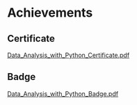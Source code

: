 

# Achievements
## Certificate
[Data_Analysis_with_Python_Certificate.pdf](https://prod-files-secure.s3.us-west-2.amazonaws.com/03e82b26-cccb-4906-bb56-adabcbdc0655/1aa3a050-2338-4a85-85d5-899bad17a31c/Data_Analysis_with_Python_Certificate.pdf?X-Amz-Algorithm=AWS4-HMAC-SHA256&X-Amz-Content-Sha256=UNSIGNED-PAYLOAD&X-Amz-Credential=ASIAZI2LB4665WJKJNGY%2F20250204%2Fus-west-2%2Fs3%2Faws4_request&X-Amz-Date=20250204T081912Z&X-Amz-Expires=3600&X-Amz-Security-Token=IQoJb3JpZ2luX2VjEBAaCXVzLXdlc3QtMiJGMEQCIHulcYMieuvwOrL4W3HwTDRic1qNlRC7g9WxB5Ll6S2sAiATwjwrvl7LknTQQoKxn9snwwi%2F8sM6pNKQ2HmbGYwT%2Fyr%2FAwgpEAAaDDYzNzQyMzE4MzgwNSIMshVfpz93PZ4k3coDKtwD1hewJPVG6zyOpqw1teoNJ7SAiypOKpJGzqbiG0q5wPC08K7UZRn4WJEbBNpOyeB4IXbAvQt%2Fc3FRbZAkgMOrv4jUR%2FQJEThToVceAVUd0ilE1Bsu72fonJYncIJxXP5W06ieuE42rUnsovKUokhgMffE8IFjMXdheJd%2BICBRYZAjJcEX0LOA9pSTdd9SxfqaVLj6S49bMvYgbfS17%2BA7NweIdocpw4YF5A3BmwzfY%2FbAOhf7fDtdi2bv6Fcag%2Fsi0Z2AFhs%2F%2FzGsEOZZd%2BXAaTIPBOSYCCTS0%2BUvMVcRs7apWS4YXGvfeSrs3QeDEUnkKuIdySHFQmvDDZf4roGK%2B67Ud7Zc2HCbODtYZWTizsXya3QwZBaDPXnOkLib2N2NJSKYXT3APwkYOVnn0%2B1vWxxOsoc2LZtiYOhqvVkQINplKCefyDpuQK8R0hShyPvHlD6JkFJHXSJtWG6w4hGHg1brbCbrhFBadAlGkGjc0AkYdvbp3NlXpTcAQ2MYSRE2vWfsTbXCBPDJ%2Br8UhiDzUGCkq%2Fpy%2Fna6cr4R3%2FrhQWycKg3BFYT4%2B4zXBWJ9TYfKULs55aF3JPvr4hy4qB5Raexq%2Bnjk9jAuB1tjwTv6EWmClVwUjhMVAqrdqDww%2B5GHvQY6pgG8lG8x3ydnFMPG0zBnhaogh5jRncpdH9WZi6xTok%2FJGgoew6KlmeWoEW0X3dOFKfLiYOq5CyoAuXGVgDqFIj0bso4ef4W0RyLxFC3EhKRx3SiblcTifpyTXeyPtwnzw3vwZ3Z%2FTrKcgW84stF3Ox20LClvR2MYDqZnDkkKbgHfCmireF4PnTACSSAwoZjHHz6nI9uH%2FnSgGYFHd9EvwJQy1rI6HdbM&X-Amz-Signature=172d876aeb98033919becaa9cc82ea21be0fab88a383ca7d1525249da028210f&X-Amz-SignedHeaders=host&x-id=GetObject)
## Badge
[Data_Analysis_with_Python_Badge.pdf](https://prod-files-secure.s3.us-west-2.amazonaws.com/03e82b26-cccb-4906-bb56-adabcbdc0655/4fa9bcf8-b584-40dd-8775-c0bfadf6a6f0/Data_Analysis_with_Python_Badge.pdf?X-Amz-Algorithm=AWS4-HMAC-SHA256&X-Amz-Content-Sha256=UNSIGNED-PAYLOAD&X-Amz-Credential=ASIAZI2LB4665WJKJNGY%2F20250204%2Fus-west-2%2Fs3%2Faws4_request&X-Amz-Date=20250204T081912Z&X-Amz-Expires=3600&X-Amz-Security-Token=IQoJb3JpZ2luX2VjEBAaCXVzLXdlc3QtMiJGMEQCIHulcYMieuvwOrL4W3HwTDRic1qNlRC7g9WxB5Ll6S2sAiATwjwrvl7LknTQQoKxn9snwwi%2F8sM6pNKQ2HmbGYwT%2Fyr%2FAwgpEAAaDDYzNzQyMzE4MzgwNSIMshVfpz93PZ4k3coDKtwD1hewJPVG6zyOpqw1teoNJ7SAiypOKpJGzqbiG0q5wPC08K7UZRn4WJEbBNpOyeB4IXbAvQt%2Fc3FRbZAkgMOrv4jUR%2FQJEThToVceAVUd0ilE1Bsu72fonJYncIJxXP5W06ieuE42rUnsovKUokhgMffE8IFjMXdheJd%2BICBRYZAjJcEX0LOA9pSTdd9SxfqaVLj6S49bMvYgbfS17%2BA7NweIdocpw4YF5A3BmwzfY%2FbAOhf7fDtdi2bv6Fcag%2Fsi0Z2AFhs%2F%2FzGsEOZZd%2BXAaTIPBOSYCCTS0%2BUvMVcRs7apWS4YXGvfeSrs3QeDEUnkKuIdySHFQmvDDZf4roGK%2B67Ud7Zc2HCbODtYZWTizsXya3QwZBaDPXnOkLib2N2NJSKYXT3APwkYOVnn0%2B1vWxxOsoc2LZtiYOhqvVkQINplKCefyDpuQK8R0hShyPvHlD6JkFJHXSJtWG6w4hGHg1brbCbrhFBadAlGkGjc0AkYdvbp3NlXpTcAQ2MYSRE2vWfsTbXCBPDJ%2Br8UhiDzUGCkq%2Fpy%2Fna6cr4R3%2FrhQWycKg3BFYT4%2B4zXBWJ9TYfKULs55aF3JPvr4hy4qB5Raexq%2Bnjk9jAuB1tjwTv6EWmClVwUjhMVAqrdqDww%2B5GHvQY6pgG8lG8x3ydnFMPG0zBnhaogh5jRncpdH9WZi6xTok%2FJGgoew6KlmeWoEW0X3dOFKfLiYOq5CyoAuXGVgDqFIj0bso4ef4W0RyLxFC3EhKRx3SiblcTifpyTXeyPtwnzw3vwZ3Z%2FTrKcgW84stF3Ox20LClvR2MYDqZnDkkKbgHfCmireF4PnTACSSAwoZjHHz6nI9uH%2FnSgGYFHd9EvwJQy1rI6HdbM&X-Amz-Signature=1881e6daa2efeba07750a3954703bb236d30c24a95bef71407137088cf5424ed&X-Amz-SignedHeaders=host&x-id=GetObject)
